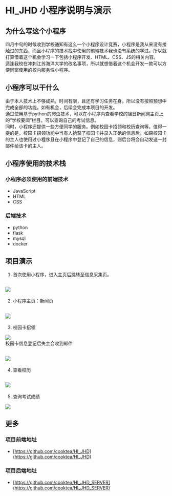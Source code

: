 # HI_JHD 小程序说明与演示
## 为什么写这个小程序
四月中旬的时候收到学校通知有这么一个小程序设计竞赛，小程序是我从来没有接触过的东西，而且小程序的技术找中使用的前端技术我也没有系统的学过。所以就打算借着这个机会学习一下包括小程序开发、HTML、CSS、JS的相关内容。  
适逢我校在冲刺江苏海洋大学的改名事项，所以就想借着这个机会开发一款可以方便同窗使用的校内服务性小程序。
## 小程序可以干什么
由于本人技术上不够成熟，时间有限，且还有学习任务在身。所以没有按照预想中完成全部的功能。如有机会，后续会完成本项目的开发。  
通过使用基于python的爬虫技术，可以在小程序内查看学校的旭日新闻网主页上的“学校要闻”栏目。可以查询自己的考试信息。  
同时，小程序还提供一些方便同学的服务。例如校园卡招领和校历查询等。值得一提的是，校园卡招领功能中当有人拾获了校园卡并录入正确的信息后，如果校园卡的主人也使用过小程序且在小程序中登记了自己的信息，则后台将会自动发送一封邮件给该卡的主人。
## 小程序使用的技术栈
### 小程序必须使用的前端技术
+ JavaScript
+ HTML 
+ CSS
### 后端技术
+ python
+ flask
+ mysql
+ docker
## 项目演示
1. 首次使用小程序，进入主页后跳转至信息采集页。   
   
![](image/userInfo.gif)
---
2. 小程序主页：新闻页  
   
![](image/index.gif)
---
3. 校园卡招领  
   
![](image/loseCard.gif)  
校园卡信息登记后失主会收到邮件  

![](image/email.png)
---
4. 查看校历  
   
![](image/xiaoli.gif)
---
5. 查询考试成绩  

![](image/examInfo.gif)

## 更多
### 项目前端地址
- [https://github.com/cooktea/HI_JHD](https://github.com/cooktea/HI_JHD)
### 项目后端地址
- [https://github.com/cooktea/HI_JHD_SERVER](https://github.com/cooktea/HI_JHD_SERVER)